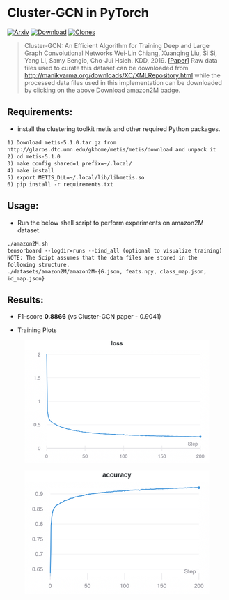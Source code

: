 # Cluster-GCN in PyTorch
[![Arxiv](https://img.shields.io/badge/ArXiv-1905.07953-orange.svg?color=blue&style=plastic)](https://arxiv.org/abs/1905.07953)
[![Download](https://img.shields.io/badge/Download-amazon2M-brightgreen.svg?color=black&style=plastic)](https://drive.google.com/drive/folders/1Tfn-yABlW5JheyYItyRyrMGtmQdYN7wm?usp=sharing)
[![Clones](https://img.shields.io/badge/Clones-43-brightgreen.svg?color=brightgreen&style=plastic)](https://github.com/pyyush/ClusterGCN-amazon2M/blob/master/README.md)
> Cluster-GCN: An Efficient Algorithm for Training Deep and Large Graph Convolutional Networks
> Wei-Lin Chiang, Xuanqing Liu, Si Si, Yang Li, Samy Bengio, Cho-Jui Hsieh.
> KDD, 2019.
> [[Paper]](https://arxiv.org/abs/1905.07953)
Raw data files used to curate this dataset can be downloaded from http://manikvarma.org/downloads/XC/XMLRepository.html while the processed data files used in this implementation can be downloaded by clicking on the above Download amazon2M badge.

## Requirements:
* install the clustering toolkit metis and other required Python packages.
```
1) Download metis-5.1.0.tar.gz from http://glaros.dtc.umn.edu/gkhome/metis/metis/download and unpack it
2) cd metis-5.1.0
3) make config shared=1 prefix=~/.local/
4) make install
5) export METIS_DLL=~/.local/lib/libmetis.so
6) pip install -r requirements.txt
```
## Usage:
* Run the below shell script to perform experiments on amazon2M dataset.
```
./amazon2M.sh
tensorboard --logdir=runs --bind_all (optional to visualize training)
NOTE: The Scipt assumes that the data files are stored in the following structure. 
./datasets/amazon2M/amazon2M-{G.json, feats.npy, class_map.json, id_map.json}
```
## Results:
* F1-score **0.8866** (vs Cluster-GCN paper - 0.9041)

* Training Plots
<figure>
  <img src="W&B Chart 6_15_2020, 1_02_55 AM.png"/>
</figure>

<figure>
  <img src="W&B Chart 6_15_2020, 1_07_55 AM.png"/>
</figure>
